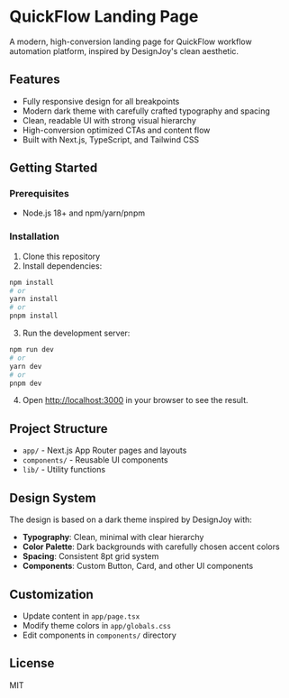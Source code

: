 # QuickFlow Landing Page

A modern, high-conversion landing page for QuickFlow workflow automation platform, inspired by DesignJoy's clean aesthetic.

## Features

- Fully responsive design for all breakpoints
- Modern dark theme with carefully crafted typography and spacing
- Clean, readable UI with strong visual hierarchy
- High-conversion optimized CTAs and content flow
- Built with Next.js, TypeScript, and Tailwind CSS

## Getting Started

### Prerequisites

- Node.js 18+ and npm/yarn/pnpm

### Installation

1. Clone this repository
2. Install dependencies:

```bash
npm install
# or
yarn install
# or
pnpm install
```

3. Run the development server:

```bash
npm run dev
# or
yarn dev
# or
pnpm dev
```

4. Open [http://localhost:3000](http://localhost:3000) in your browser to see the result.

## Project Structure

- `app/` - Next.js App Router pages and layouts
- `components/` - Reusable UI components
- `lib/` - Utility functions

## Design System

The design is based on a dark theme inspired by DesignJoy with:

- **Typography**: Clean, minimal with clear hierarchy
- **Color Palette**: Dark backgrounds with carefully chosen accent colors
- **Spacing**: Consistent 8pt grid system
- **Components**: Custom Button, Card, and other UI components

## Customization

- Update content in `app/page.tsx`
- Modify theme colors in `app/globals.css`
- Edit components in `components/` directory

## License

MIT 